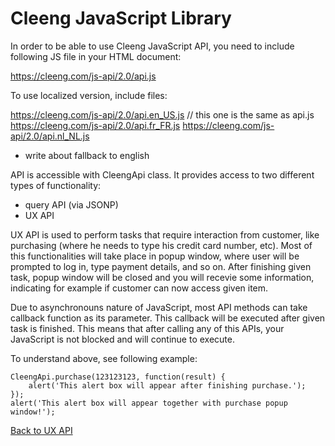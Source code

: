 Cleeng JavaScript Library
=========================

In order to be able to use Cleeng JavaScript API, you need to include following JS file in your HTML document:

https://cleeng.com/js-api/2.0/api.js

To use localized version, include files:

https://cleeng.com/js-api/2.0/api.en_US.js   // this one is the same as api.js
https://cleeng.com/js-api/2.0/api.fr_FR.js
https://cleeng.com/js-api/2.0/api.nl_NL.js

+ write about fallback to english

API is accessible with CleengApi class. It provides access to two different types of functionality:

* query API (via JSONP)
* UX API

UX API is used to perform tasks that require interaction from customer, like purchasing (where he needs
to type his credit card number, etc). Most of this functionalities will take place in popup window, where user will
be prompted to log in, type payment details, and so on. After finishing given task, popup window will be closed
and you will recevie some information, indicating for example if customer can now access given item.


Due to asynchronouns nature of JavaScript, most API methods can take callback function as its parameter.
This callback will be executed after given task is finished. This means that after calling any of this
APIs, your JavaScript is not blocked and will continue to execute.

To understand above, see following example:

    CleengApi.purchase(123123123, function(result) {
        alert('This alert box will appear after finishing purchase.');
    });
    alert('This alert box will appear together with purchase popup window!');

[Back to UX API](Reference/UX_API)